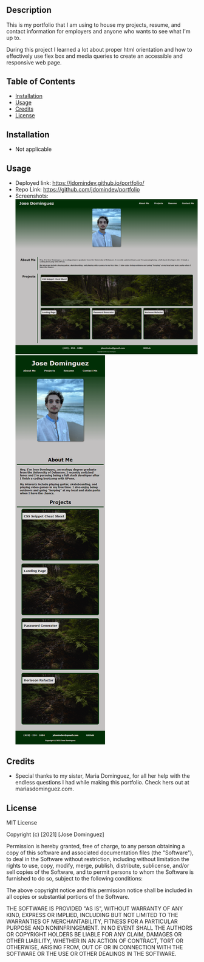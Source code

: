 # <Jose Dominguez Portfolio>
## Description
This is my portfolio that I am using to house my projects, resume, and contact information for employers and anyone who wants to see what I'm up to.

During this project I learned a lot about proper html orientation and how to effectively use flex box and media queries to create an accessible and responsive web page.
## Table of Contents
- [Installation](#installation)
- [Usage](#usage)
- [Credits](#credits)
- [License](#license)
## Installation
- Not applicable
## Usage
- Deployed link: https://jdomindev.github.io/portfolio/
- Repo Link: https://github.com/jdomindev/portfolio
- Screenshots:
    ![Screenshot](/assets/images/screenshot.png)
    ![Screenshot](/assets/images/screenshot-mobile.png)

## Credits
- Special thanks to my sister, Maria Dominguez, for all her help with the endless questions I had while making this portfolio. Check hers out at mariasdominguez.com.
## License
MIT License

Copyright (c) [2021] [Jose Dominguez]

Permission is hereby granted, free of charge, to any person obtaining a copy
of this software and associated documentation files (the "Software"), to deal
in the Software without restriction, including without limitation the rights
to use, copy, modify, merge, publish, distribute, sublicense, and/or sell
copies of the Software, and to permit persons to whom the Software is
furnished to do so, subject to the following conditions:

The above copyright notice and this permission notice shall be included in all
copies or substantial portions of the Software.

THE SOFTWARE IS PROVIDED "AS IS", WITHOUT WARRANTY OF ANY KIND, EXPRESS OR
IMPLIED, INCLUDING BUT NOT LIMITED TO THE WARRANTIES OF MERCHANTABILITY,
FITNESS FOR A PARTICULAR PURPOSE AND NONINFRINGEMENT. IN NO EVENT SHALL THE
AUTHORS OR COPYRIGHT HOLDERS BE LIABLE FOR ANY CLAIM, DAMAGES OR OTHER
LIABILITY, WHETHER IN AN ACTION OF CONTRACT, TORT OR OTHERWISE, ARISING FROM,
OUT OF OR IN CONNECTION WITH THE SOFTWARE OR THE USE OR OTHER DEALINGS IN THE
SOFTWARE.